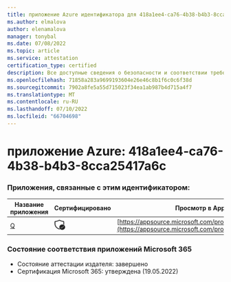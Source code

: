 ```yaml
---
title: приложение Azure идентификатора для 418a1ee4-ca76-4b38-b4b3-8cca25417a6c
ms.author: elmalova
author: elenamalova
manager: tonybal
ms.date: 07/08/2022
ms.topic: article
ms.service: attestation
certification_type: certified
description: Все доступные сведения о безопасности и соответствии требованиям для 418a1ee4-ca76-4b38-b4b3-8cca25417a6c.
ms.openlocfilehash: 71858a283a9699193604e26e46c8b1f6c0c6f38d
ms.sourcegitcommit: 7902a8fe5a55d715023f34ea1ab987b4d715a4f7
ms.translationtype: MT
ms.contentlocale: ru-RU
ms.lasthandoff: 07/10/2022
ms.locfileid: "66704698"
---
```

# <a name="azure-app-id-418a1ee4-ca76-4b38-b4b3-8cca25417a6c"></a>приложение Azure: 418a1ee4-ca76-4b38-b4b3-8cca25417a6c


### <a name="apps-associated-with-this-id"></a>Приложения, связанные с этим идентификатором:
| **Название приложения** | **Сертифицировано** | **Просмотр в AppSource** |
|--------------|---------------|-----------------------|
| [Q](../forward/WA104381433.md) | <img alt="Certified application badge" src="../media/certified-badge.png" height="25" width="25" /> | [https://appsource.microsoft.com/product/office/WA104381433](https://appsource.microsoft.com/product/office/WA104381433) |

### <a name="microsoft-365-app-compliance-status"></a>Состояние соответствия приложений Microsoft 365
- Состояние аттестации издателя: завершено
- Сертификация Microsoft 365: утверждена (19.05.2022)
